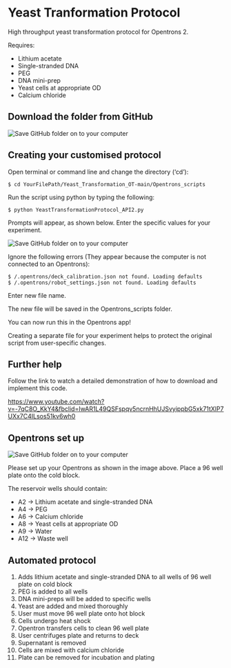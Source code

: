 # Yeast Tranformation Protocol
High throughput yeast transformation protocol for Opentrons 2.

Requires:
- Lithium acetate
- Single-stranded DNA
- PEG
- DNA mini-prep
- Yeast cells at appropriate OD
- Calcium chloride

Download the folder from GitHub
-------------------

![Save GitHub folder on to your computer](https://i.postimg.cc/1t8HdhjY/Screenshot-2020-12-14-at-15-56-09.png)



Creating your customised protocol
-------------------

Open terminal or command line and change the directory (‘cd’):

	$ cd YourFilePath/Yeast_Transformation_OT-main/Opentrons_scripts 
 
Run the script using python by typing the following:

	$ python YeastTransformationProtocol_API2.py
	

Prompts will appear, as shown below. Enter the specific values for your experiment.

![Save GitHub folder on to your computer](https://i.postimg.cc/cLFZ72tb/Screenshot-2020-12-14-at-16-23-20.png)

Ignore the following errors (They appear because the computer is not connected to an Opentrons):
  
	$ /.opentrons/deck_calibration.json not found. Loading defaults
	$ /.opentrons/robot_settings.json not found. Loading defaults


Enter new file name. 

The new file will be saved in the Opentrons_scripts folder.

You can now run this in the Opentrons app!

Creating a separate file for your experiment helps to protect the original script from user-specific changes. 

Further help
-------------------

Follow the link to watch a detailed demonstration of how to download and implement this code.

https://www.youtube.com/watch?v=-7qC8O_KkY4&fbclid=IwAR1L49QSFspqv5ncrnHhUJSvyippbG5xk71tXlP7UXx7C4ILsos51kv6wh0

Opentrons set up
-------------------

![Save GitHub folder on to your computer](https://i.postimg.cc/pdj3q73J/pasted-image-0.png)

Please set up your Opentrons as shown in the image above. Place a 96 well plate onto the cold block.

The reservoir wells should contain:
- A2 &#8594; Lithium acetate and single-stranded DNA
- A4 &#8594; PEG
- A6 &#8594; Calcium chloride
- A8 &#8594; Yeast cells at appropriate OD
- A9 &#8594; Water
- A12 &#8594; Waste well

Automated protocol
-------------------

1) Adds lithium acetate and single-stranded DNA to all wells of 96 well plate on cold block
2) PEG is added to all wells
3) DNA mini-preps will be added to specific wells
4) Yeast are added and mixed thoroughly
5) User must move 96 well plate onto hot block 
6) Cells undergo heat shock
7) Opentron transfers cells to clean 96 well plate 
8) User centrifuges plate and returns to deck
9) Supernatant is removed
10) Cells are mixed with calcium chloride
11) Plate can be removed for incubation and plating



